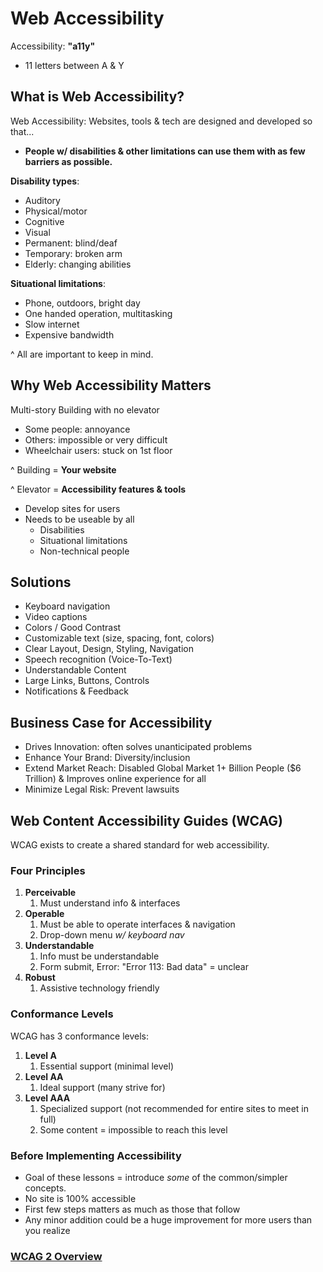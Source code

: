 # Web Accessibility

Accessibility: **"a11y"**

- 11 letters between A & Y

## What is Web Accessibility?

Web Accessibility: Websites, tools & tech are designed and developed so that...

- **People w/ disabilities & other limitations can use them with as few barriers as possible.**

**Disability types**:

- Auditory
- Physical/motor
- Cognitive
- Visual
- Permanent: blind/deaf
- Temporary: broken arm
- Elderly: changing abilities

**Situational limitations**:

- Phone, outdoors, bright day
- One handed operation, multitasking
- Slow internet
- Expensive bandwidth

^ All are important to keep in mind.

## Why Web Accessibility Matters

Multi-story Building with no elevator

- Some people: annoyance
- Others: impossible or very difficult
- Wheelchair users: stuck on 1st floor

^ Building = **Your website**

^ Elevator = **Accessibility features & tools**

- Develop sites for users
- Needs to be useable by all
  - Disabilities
  - Situational limitations
  - Non-technical people

## Solutions

- Keyboard navigation
- Video captions
- Colors / Good Contrast
- Customizable text (size, spacing, font, colors)
- Clear Layout, Design, Styling, Navigation
- Speech recognition (Voice-To-Text)
- Understandable Content
- Large Links, Buttons, Controls
- Notifications & Feedback

## Business Case for Accessibility

- Drives Innovation: often solves unanticipated problems
- Enhance Your Brand: Diversity/inclusion
- Extend Market Reach: Disabled Global Market 1+ Billion People ($6 Trillion) & Improves online experience for all
- Minimize Legal Risk: Prevent lawsuits

## Web Content Accessibility Guides (WCAG)

WCAG exists to create a shared standard for web accessibility.

### Four Principles

1. **Perceivable**
   1. Must understand info & interfaces
2. **Operable**
   1. Must be able to operate interfaces & navigation
   2. Drop-down menu _w/ keyboard nav_
3. **Understandable**
   1. Info must be understandable
   2. Form submit, Error: "Error 113: Bad data" = unclear
4. **Robust**
   1. Assistive technology friendly

### Conformance Levels

WCAG has 3 conformance levels:

1. **Level A**
   1. Essential support (minimal level)
2. **Level AA**
   1. Ideal support (many strive for)
3. **Level AAA**
   1. Specialized support (not recommended for entire sites to meet in full)
   2. Some content = impossible to reach this level

### Before Implementing Accessibility

- Goal of these lessons = introduce _some_ of the common/simpler concepts.
- No site is 100% accessible
- First few steps matters as much as those that follow
- Any minor addition could be a huge improvement for more users than you realize

### [WCAG 2 Overview](https://www.w3.org/WAI/standards-guidelines/wcag/)
